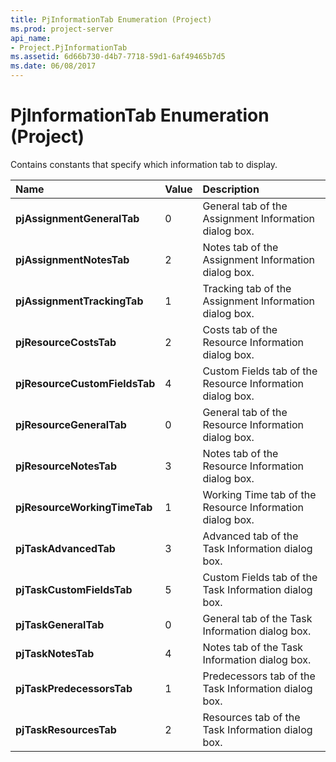 ```yaml
---
title: PjInformationTab Enumeration (Project)
ms.prod: project-server
api_name:
- Project.PjInformationTab
ms.assetid: 6d66b730-d4b7-7718-59d1-6af49465b7d5
ms.date: 06/08/2017
---
```



# PjInformationTab Enumeration (Project)

Contains constants that specify which information tab to display.



|**Name**|**Value**|**Description**|
|:-----|:-----|:-----|
|**pjAssignmentGeneralTab**|0|General tab of the Assignment Information dialog box.|
|**pjAssignmentNotesTab**|2|Notes tab of the Assignment Information dialog box.|
|**pjAssignmentTrackingTab**|1|Tracking tab of the Assignment Information dialog box.|
|**pjResourceCostsTab**|2|Costs tab of the Resource Information dialog box.|
|**pjResourceCustomFieldsTab**|4|Custom Fields tab of the Resource Information dialog box.|
|**pjResourceGeneralTab**|0|General tab of the Resource Information dialog box.|
|**pjResourceNotesTab**|3|Notes tab of the Resource Information dialog box.|
|**pjResourceWorkingTimeTab**|1|Working Time tab of the Resource Information dialog box.|
|**pjTaskAdvancedTab**|3|Advanced tab of the Task Information dialog box.|
|**pjTaskCustomFieldsTab**|5|Custom Fields tab of the Task Information dialog box.|
|**pjTaskGeneralTab**|0|General tab of the Task Information dialog box.|
|**pjTaskNotesTab**|4|Notes tab of the Task Information dialog box.|
|**pjTaskPredecessorsTab**|1|Predecessors tab of the Task Information dialog box.|
|**pjTaskResourcesTab**|2|Resources tab of the Task Information dialog box.|

